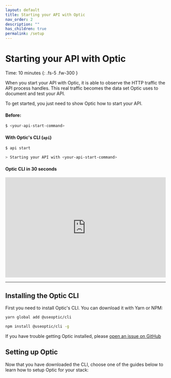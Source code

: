 ```yaml
---
layout: default
title: Starting your API with Optic
nav_order: 2
description: ""
has_children: true
permalink: /setup
---
```


# Starting your API with Optic

Time: 10 minutes
{: .fs-5 .fw-300 }

When you start your API with Optic, it is able to observe the HTTP traffic the API process handles. This real traffic becomes the data set Optic uses to document and test your API.

To get started, you just need to show Optic how to start your API.

#### Before:
```bash
$ <your-api-start-command>
```
#### With Optic's CLI (<span style="text-transform: lowercase">`api`</span>)
```bash
$ api start

> Starting your API with <your-api-start-command>
```

#### Optic CLI in 30 seconds
<div style="position: relative; padding-bottom: 62.5%; height: 0;"><iframe src="https://www.loom.com/embed/b1a1857fa29b4a75935db2ab8d2357dc" frameborder="0" webkitallowfullscreen mozallowfullscreen allowfullscreen style="position: absolute; top: 0; left: 0; width: 100%; height: 100%;"></iframe></div>

---

## Installing the Optic CLI

First you need to install Optic's CLI. You can download it with Yarn or NPM:

```bash
yarn global add @useoptic/cli
```

```bash
npm install @useoptic/cli -g
```

If you have trouble getting Optic installed, please [open an issue on GitHub](https://github.com/opticdev/optic/issues/new)

## Setting up Optic
Now that you have downloaded the CLI, choose one of the guides below to learn how to setup Optic for your stack:
